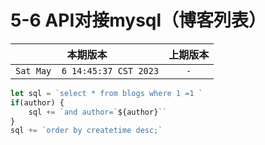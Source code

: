 # 5-6 API对接mysql（博客列表）

|本期版本| 上期版本
|:---:|:---:
`Sat May  6 14:45:37 CST 2023` | `-`


```js
let sql = `select * from blogs where 1 =1 `
if(author) {
	sql += `and author=`${author}``
}
sql += `order by createtime desc;`
```